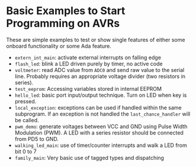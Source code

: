 # Basic Examples to Start Programming on AVRs

These are simple examples to test or show single features of either
some onboard functionality or some Ada feature.

- `extern_int_main`: activate external interrupts on falling edge
- `flash_led`: blink a LED driven purely by timer, no active code
- `voltmeter`: read ADC value from `ADC0` and send raw value to the serial
  line. Probably requires an appropriate voltage divider (two
  resistors in series).
- `test_eeprom`: Accessing variables stored in internal EEPROM
- `hello_led`: basic port input/output technique. Turn on LED when key
  is pressed.
- `local_exception`: exceptions can be used if handled within the same
  subprogram.  If an exception is not handled the `last_chance_handler`
  will be called.
- `pwm_demo`: generate voltages between VCC and GND using Pulse Width
  Modulation (PWM). A LED with a series resistor should be connected
  from PD5 to GND.
- `walking_led_main`: use of timer/counter interrupts and walk a LED
  from bit 0 to 7
- `family_main`: Very basic use of tagged types and dispatching

